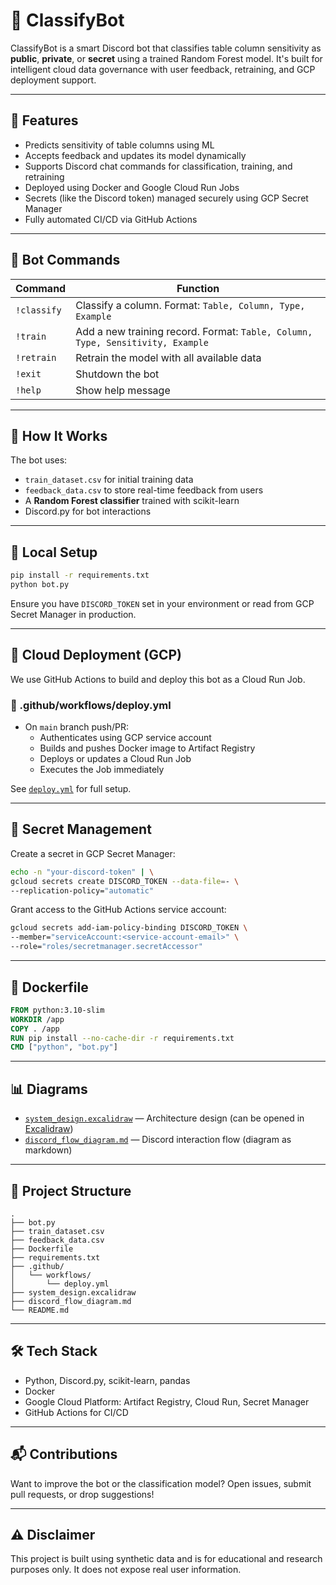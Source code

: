 # 🤖 ClassifyBot

ClassifyBot is a smart Discord bot that classifies table column sensitivity as **public**, **private**, or **secret** using a trained Random Forest model. It's built for intelligent cloud data governance with user feedback, retraining, and GCP deployment support.

---

## 🌟 Features

- Predicts sensitivity of table columns using ML
- Accepts feedback and updates its model dynamically
- Supports Discord chat commands for classification, training, and retraining
- Deployed using Docker and Google Cloud Run Jobs
- Secrets (like the Discord token) managed securely using GCP Secret Manager
- Fully automated CI/CD via GitHub Actions

---

## 💬 Bot Commands

| Command     | Function                                                                 |
|-------------|--------------------------------------------------------------------------|
| `!classify` | Classify a column. Format: `Table, Column, Type, Example`                |
| `!train`    | Add a new training record. Format: `Table, Column, Type, Sensitivity, Example` |
| `!retrain`  | Retrain the model with all available data                                |
| `!exit`     | Shutdown the bot                                                         |
| `!help`     | Show help message                                                        |

---

## 🧠 How It Works

The bot uses:
- `train_dataset.csv` for initial training data
- `feedback_data.csv` to store real-time feedback from users
- A **Random Forest classifier** trained with scikit-learn
- Discord.py for bot interactions

---

## 🧪 Local Setup

```bash
pip install -r requirements.txt
python bot.py
```

Ensure you have `DISCORD_TOKEN` set in your environment or read from GCP Secret Manager in production.

---

## 🚀 Cloud Deployment (GCP)

We use GitHub Actions to build and deploy this bot as a Cloud Run Job.

### 📁 .github/workflows/deploy.yml

- On `main` branch push/PR:
  - Authenticates using GCP service account
  - Builds and pushes Docker image to Artifact Registry
  - Deploys or updates a Cloud Run Job
  - Executes the Job immediately

See [`deploy.yml`](.github/workflows/deploy.yml) for full setup.

---

## 🔐 Secret Management

Create a secret in GCP Secret Manager:

```bash
echo -n "your-discord-token" | \
gcloud secrets create DISCORD_TOKEN --data-file=- \
--replication-policy="automatic"
```

Grant access to the GitHub Actions service account:
```bash
gcloud secrets add-iam-policy-binding DISCORD_TOKEN \
--member="serviceAccount:<service-account-email>" \
--role="roles/secretmanager.secretAccessor"
```

---

## 🐳 Dockerfile

```dockerfile
FROM python:3.10-slim
WORKDIR /app
COPY . /app
RUN pip install --no-cache-dir -r requirements.txt
CMD ["python", "bot.py"]
```

---

## 📊 Diagrams

- [`system_design.excalidraw`](system_design.excalidraw) — Architecture design (can be opened in [Excalidraw](https://excalidraw.com))
- [`discord_flow_diagram.md`](discord_flow_diagram.md) — Discord interaction flow (diagram as markdown)

---

## 📁 Project Structure

```
.
├── bot.py
├── train_dataset.csv
├── feedback_data.csv
├── Dockerfile
├── requirements.txt
├── .github/
│   └── workflows/
│       └── deploy.yml
├── system_design.excalidraw
├── discord_flow_diagram.md
└── README.md
```

---

## 🛠 Tech Stack

- Python, Discord.py, scikit-learn, pandas
- Docker
- Google Cloud Platform: Artifact Registry, Cloud Run, Secret Manager
- GitHub Actions for CI/CD

---

##  📬 Contributions
Want to improve the bot or the classification model? Open issues, submit pull requests, or drop suggestions!

---

##  ⚠️ Disclaimer
This project is built using synthetic data and is for educational and research purposes only. It does not expose real user information.